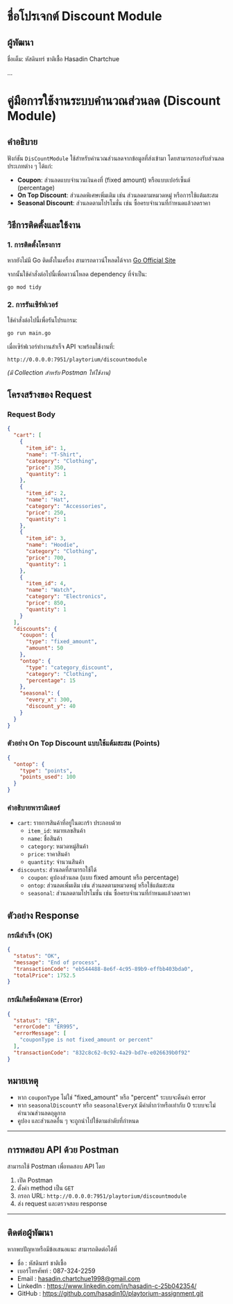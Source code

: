 # ชื่อโปรเจกต์ Discount Module

## ผู้พัฒนา

ชื่อเต็ม: หัสดินทร์ ชาติเชื้อ Hasadin Chartchue

...


# คู่มือการใช้งานระบบคำนวณส่วนลด (Discount Module)

## คำอธิบาย
ฟังก์ชัน `DisCountModule` ใช้สำหรับคำนวณส่วนลดจากข้อมูลที่ส่งเข้ามา โดยสามารถรองรับส่วนลดประเภทต่าง ๆ ได้แก่:
- **Coupon**: ส่วนลดแบบจำนวนเงินคงที่ (fixed amount) หรือแบบเปอร์เซ็นต์ (percentage)
- **On Top Discount**: ส่วนลดพิเศษเพิ่มเติม เช่น ส่วนลดตามหมวดหมู่ หรือการใช้แต้มสะสม
- **Seasonal Discount**: ส่วนลดตามโปรโมชั่น เช่น ซื้อครบจำนวนที่กำหนดแล้วลดราคา

## วิธีการติดตั้งและใช้งาน

### 1. การติดตั้งโครงการ
หากยังไม่มี Go ติดตั้งในเครื่อง สามารถดาวน์โหลดได้จาก [Go Official Site](https://go.dev/dl/)

จากนั้นใช้คำสั่งต่อไปนี้เพื่อดาวน์โหลด dependency ที่จำเป็น:
```sh
go mod tidy
```

### 2. การรันเซิร์ฟเวอร์
ใช้คำสั่งต่อไปนี้เพื่อรันโปรแกรม:
```sh
go run main.go
```

เมื่อเซิร์ฟเวอร์ทำงานสำเร็จ API จะพร้อมใช้งานที่:
```
http://0.0.0.0:7951/playtorium/discountmodule
```

*(มี Collection สำหรับ Postman ให้ใช้งาน)*

## โครงสร้างของ Request

### Request Body
```json
{
  "cart": [
    {
      "item_id": 1,
      "name": "T-Shirt",
      "category": "Clothing",
      "price": 350,
      "quantity": 1
    },
    {
      "item_id": 2,
      "name": "Hat",
      "category": "Accessories",
      "price": 250,
      "quantity": 1
    },
    {
      "item_id": 3,
      "name": "Hoodie",
      "category": "Clothing",
      "price": 700,
      "quantity": 1
    },
    {
      "item_id": 4,
      "name": "Watch",
      "category": "Electronics",
      "price": 850,
      "quantity": 1
    }
  ],
  "discounts": {
    "coupon": {
      "type": "fixed_amount",
      "amount": 50
    },
    "ontop": {
      "type": "category_discount",
      "category": "Clothing",
      "percentage": 15
    },
    "seasonal": {
      "every_x": 300,
      "discount_y": 40
    }
  }
}
```

### ตัวอย่าง On Top Discount แบบใช้แต้มสะสม (Points)
```json
{
  "ontop": {
    "type": "points",
    "points_used": 100
  }
}
```

### คำอธิบายพารามิเตอร์
- `cart`: รายการสินค้าที่อยู่ในตะกร้า ประกอบด้วย
  - `item_id`: หมายเลขสินค้า
  - `name`: ชื่อสินค้า
  - `category`: หมวดหมู่สินค้า
  - `price`: ราคาสินค้า
  - `quantity`: จำนวนสินค้า
- `discounts`: ส่วนลดที่สามารถใช้ได้
  - `coupon`: คูปองส่วนลด (แบบ fixed amount หรือ percentage)
  - `ontop`: ส่วนลดเพิ่มเติม เช่น ส่วนลดตามหมวดหมู่ หรือใช้แต้มสะสม
  - `seasonal`: ส่วนลดตามโปรโมชั่น เช่น ซื้อครบจำนวนที่กำหนดแล้วลดราคา

## ตัวอย่าง Response

### กรณีสำเร็จ (OK)
```json
{
  "status": "OK",
  "message": "End of process",
  "transactionCode": "eb544488-8e6f-4c95-89b9-effbb403bda0",
  "totalPrice": 1752.5
}
```

### กรณีเกิดข้อผิดพลาด (Error)
```json
{
  "status": "ER",
  "errorCode": "ER995",
  "errorMessage": [
    "couponType is not fixed_amount or percent"
  ],
  "transactionCode": "832c8c62-0c92-4a29-bd7e-e026639b0f92"
}
```

## หมายเหตุ
- หาก `couponType` ไม่ใช่ "fixed_amount" หรือ "percent" ระบบจะคืนค่า error
- หาก `seasonalDiscountY` หรือ `seasonalEveryX` มีค่าต่ำกว่าหรือเท่ากับ 0 ระบบจะไม่คำนวณส่วนลดฤดูกาล
- คูปอง และส่วนลดอื่น ๆ จะถูกนำไปใช้ตามลำดับที่กำหนด

---

## การทดสอบ API ด้วย Postman
สามารถใช้ Postman เพื่อทดสอบ API โดย
1. เปิด Postman
2. ตั้งค่า method เป็น `GET`
3. กรอก URL: `http://0.0.0.0:7951/playtorium/discountmodule`
4. ส่ง request และตรวจสอบ response

---

## ติดต่อผู้พัฒนา
หากพบปัญหาหรือมีข้อเสนอแนะ สามารถติดต่อได้ที่
- ชื่อ : หัสดินทร์ ชาติเชื้อ
- เบอร์โทรศัพท์ : 087-324-2259 
- Email : hasadin.chartchue1998@gmail.com
- LinkedIn : https://www.linkedin.com/in/hasadin-c-25b042354/
- GitHub : https://github.com/hasadin10/playtorium-assignment.git